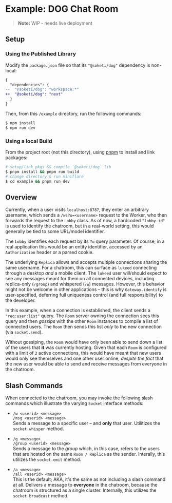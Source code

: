 # Example: DOG Chat Room

> **Note:** WIP - needs live deployment

## Setup

### Using the Published Library

Modify the `package.json` file so that its `"@soketi/dog"` dependency is non-local:

```diff
{
  "dependencies": {
--  "@soketi/dog": "workspace:*"
++  "@soketi/dog": "next"
  }
}
```

Then, from this `/example` directory, run the following commands:

```sh
$ npm install
$ npm run dev
```

### Using a local Build

From the project root (not this directory), using [pnpm](https://pnpm.io/) to install and link packages:

```sh
# setup/link pkgs && compile `@soketi/dog` lib
$ pnpm install && pnpm run build
# change directory & run miniflare
$ cd example && pnpm run dev
```

## Overview

Currently, when a user visits `localhost:8787`, they enter an arbitrary username, which sends a `/ws?u=<username>` request to the Worker, who then forwards the request to the `Lobby` class. As of now, a hardcoded `"lobby-id"` is used to identify the chatroom, but in a real-world setting, this would generally be tied to some URL/model identifier.

The `Lobby` identifies each request by its `?u` query parameter. Of course, in a real application this would be an entity identifier, accessed by an `Authorization` header or a parsed cookie.

The underlying `Replica` allows and accepts multiple connections sharing the same username. For a chatroom, this can surface as `lukeed` connecting through a desktop _and_ a mobile client. The `lukeed` user will/should expect to see any messages meant for them on all connected devices, including replica-only (`/group`) and whispered (`/w`) messages. However, this behavior might not be welcome in other applications – this is why `Gateway.identify` is user-specified, deferring full uniqueness control (and full responsibility) to the developer.

In this example, when a connection is established, the client sends a `"req:user:list"` query. The `Room` server owning the connection sees this query and then _gossips_ with the other `Room` instances to compile a list of connected users. The `Room` then sends this list _only_ to the new connection (via `socket.send`).

Without gossiping, the `Room` would have only been able to send down a list of the users that **it** was currently hosting. Given that each `Room` is configured with a limit of `2` active connections, this would have meant that new users would only see themselves and one other user online, _despite the fact_ that the new user would be able to send and receive messages from everyone in the chatroom.


## Slash Commands

When connected to the chatroom, you may invoke the following slash commands which illustrate the varying `Socket` interface methods:

* `/w <userid> <message>` <br> `/msg <userid> <message>` <br>Sends a message to a specific user – and **only** that user. Utilitizes the `socket.whisper` method.

* `/g <message>` <br> `/group <userid> <message>` <br>Sends a message to the _group_ which, in this case, refers to the users that are hosted on the same `Room / Replica` as the sender. Interally, this utilizes the `socket.emit` method.

* `/a <message>` <br> `/all <userid> <message>` <br>This is the default; AKA, it's the same as not including a slash command at all. Delivers a message to **everyone** in the chatroom, because the chatroom is structured as a single cluster. Internally, this utilizes the `socket.broadcast` method.
